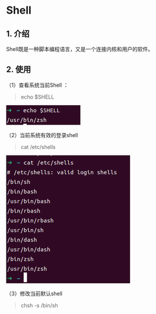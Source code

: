 # Shell

## 1. 介绍

Shell既是一种脚本编程语言，又是一个连接内核和用户的软件。

## 2. 使用

（1）查看系统当前Shell ：

> echo $SHELL

![](../../../../操作/assets/2023-02-06-09-59-23-image.png)

（2）当前系统有效的登录shell

> cat /etc/shells

![](../../../../操作/assets/2023-02-06-10-02-20-image.png)

（3）修改当前默认shell

> chsh -s /bin/sh
